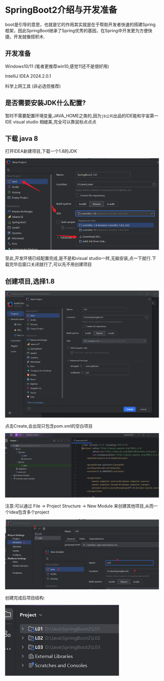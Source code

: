 # SpringBoot2介绍与开发准备

boot是引导的意思，也就是它的作用其实就是在于帮助开发者快速的搭建Spring框架，因此SpringBoot继承了Spring优秀的基因，在Spring中开发更为方便快捷。开发就像搭积木.

## 开发准备

Windows10/11 (笔者更推荐win10,感觉11还不是很好用)

IntelliJ IDEA 2024.2.0.1

科学上网工具 (非必选但推荐)

## 是否需要安装JDK什么配置?

暂时不需要配置环境变量,JAVA_HOME之类的,因为```jb公司```出品的IDE能和宇宙第一IDE visual studio 相媲美,完全可以靠鼠标点点点

## 下载 java 8

打开IDEA新建项目,下载一个1.8的JDK

![db6b7718b9f74c0aa628c8b7621905e0.png](/../vpstatic/images/20240902/db6b7718-b9f7-4c0a-a628-c8b7621905e0.png)

至此,开发环境已经配置完成,是不是和visual studio一样,无脑安装,点一下就行.下载完毕后窗口关闭就行了,可以先不用创建项目

## 创建项目,选择1.8

![61e6d2b8c484472f8ab0f23bbeca6f33.png](/../vpstatic/images/20240902/61e6d2b8-c484-472f-8ab0-f23bbeca6f33.png)

点击Create,会出现只包含pom.xml的空白项目

![d993798c33a9476595e838e461d564ad.png](/../vpstatic/images/20240902/d993798c-33a9-4765-95e8-38e461d564ad.png)

注意:可以通过 File -> Project Structure -> New Module 来创建其他项目,从而一个Idea包含多个project

![50fe507d3fcb4f3aa12054c3b0aaa6ec.png](/../vpstatic/images/20240902/50fe507d-3fcb-4f3a-a120-54c3b0aaa6ec.png)

创建完成后项目结构:

![058a0f5f61534f3f8185d5c064eca9f7.png](/../vpstatic/images/20240902/058a0f5f-6153-4f3f-8185-d5c064eca9f7.png)
